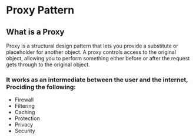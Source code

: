 # Proxy Pattern

## What is a Proxy
Proxy is a structural design pattern that lets you provide a substitute or placeholder for another object. A proxy controls access to the original object, allowing you to perform something either before or after the request gets through to the original object.

### It works as an intermediate between the user and the internet, Prociding the following:

- Firewall
- Filtering
- Caching
- Protection
- Privacy
- Security
